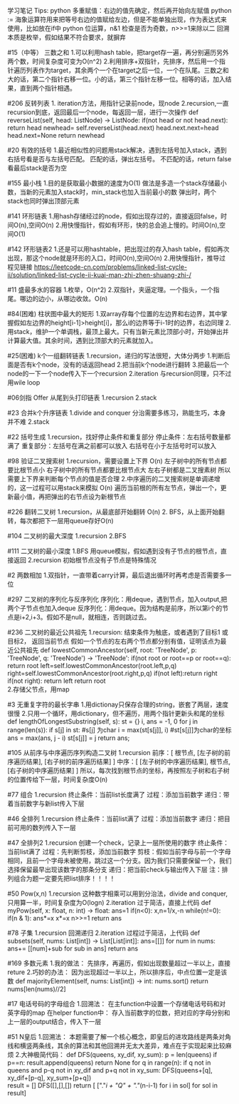 学习笔记
Tips:
python 多重赋值：右边的值先确定，然后再开始向左赋值
python := 海象运算符用来把等号右边的值赋给左边，但是不能单独出现，作为表达式来使用，比如放在if中
python 位运算，n&1 检查是否为奇数，n>>=1来除以二
回溯本质是枚举，假如结果不符合要求，就摒弃

#15（中等） 三数之和
	1.可以利用hash table，把target存一遍，再分别遍历另外两个数，时间复杂度可变为O(n^2)
	2.利用排序+双指针，先排序，然后用一个指针遍历列表作为target，其余两个一个在target之后一位，一个在队尾。三数之和大的话，第二个指针右移一位。小的话，第三个指针左移一位。相等的话，加入结果，直到两个指针相遇。

#206 反转列表
	1. iteration方法，用指针记录前node，现node
	2.recursion,一直recursion到底，返回最后一个node，每返回一层，进行一次操作
	def reverseList(self, head: ListNode) -> ListNode:
        if(not head or not head.next):
            return head
        newhead= self.reverseList(head.next)
        head.next.next=head
        head.next=None
        return newhead

#20 有效的括号
	1.最近相似性的问题用stack解决，遇到左括号加入stack，遇到右括号看是否与左括号匹配。
		匹配的话，弹出左括号。
		不匹配的话，return false
		看最后stack是否为空

#155 最小栈
	1.目的是获取最小数据的速度为O(1)
	做法是多造一个stack存储最小数，当新的元素加入stack时，min_stack也加入当前最小的数
	弹出时，两个stack也同时弹出顶部元素

#141 环形链表
	1.用hash存储经过的node，假如出现存过的，直接返回false，时间O(n),空间O(n)
	2.用快慢指针，假如有环形，快的总会追上慢的。时间O(n),空间O(1)

#142 环形链表2
	1.还是可以用hashtable，把出现过的存入hash table，假如再次出现，那这个node就是环形的入口，时间O(n),空间O(n)
	2.用快慢指针，推导过程见链接
		https://leetcode-cn.com/problems/linked-list-cycle-ii/solution/linked-list-cycle-ii-kuai-man-zhi-zhen-shuang-zhi-/

#11 盛最多水的容器
	1.枚举，O(n^2)
	2.双指针，夹逼定理。一个指头，一个指尾。哪边的边小，从哪边收敛。O(n)

#84(困难) 柱状图中最大的矩形
	1.双array存每个位置的左边界和右边界，其中掌握假如左边界的height[i-1]>height[i]，那么i的边界等于i-1时的边界，右边同理
	2.用stack，维护一个单调栈，最顶上最大。只有当新元素比顶部小时，开始弹出并计算最大值。其余时间，遇到比顶部大的元素就加入。

#25(困难) k个一组翻转链表
	1.recursion，递归的写法很短，大体分两步
		1.判断后面是否有k个node，没有的话返回head
		2.把当前k个node进行翻转
		3.把最后一个node的一下一个node传入下一个recursion
	2.iteration
		与recursion同理，只不过用wile loop

#06剑指 Offer 从尾到头打印链表
	1.recursion
	2.stack

#23 合并k个升序链表
	1.divide and conquer 分治需要多练习，熟能生巧，本身并不难
	2.stack

#22 括号生成
	1.recursion，找好停止条件和重复部分
		停止条件：左右括号数量都满了
		重复部分：左括号在满之前都可以放入
				右括号在小于左括号时可以放入

#98 验证二叉搜索树
	1.recursion，需要设置上下界 O(n)
		左子树中的所有节点都要比根节点小
		右子树中的所有节点都要比根节点大
		左右子树都是二叉搜素树
		所以需要上下界来判断每个节点的值是否合理
	2.中序遍历的二叉搜索树是单调递增的，这一过程可以用stack来模拟 O(n)
		遍历当前根的所有左节点，弹出一个，更新最小值，再把弹出的右节点设为新根节点

#226 翻转二叉树
	1.recursion，从最底部开始翻转 O(n)
	2. BFS，从上面开始翻转，每次都把下一层用queue存好O(n)

#104 二叉树的最大深度
	1.recursion
	2.BFS

#111 二叉树的最小深度
	1.BFS 
		用queue模拟，假如遇到没有子节点的根节点，直接返回
	2.recursion
		初始根节点没有子节点是特殊情况

#2 两数相加
	1.双指针，一直带着carry计算，最后退出循环时再考虑是否需要多一位

#297 二叉树的序列化与反序列化
	序列化：用deque，遇到节点，加入output,把两个子节点也加入deque
	反序列化：用deque。因为结构是前序，所以第i个的节点是i+2,i+3。假如不是null，就相连，否则跳过去。

#236 二叉树的最近公共祖先
	1.recursion: 
		结束条件为触底，或者遇到了目标1 或 目标2， 返回当前节点
		假如一个节点的左右两个节点都分别有值，证明该点为最近公共祖先
		def lowestCommonAncestor(self, root: 'TreeNode', p: 'TreeNode', q: 'TreeNode') -> 'TreeNode':
	        if(not root or root==p or root==q): return root
	        left=self.lowestCommonAncestor(root.left,p,q)
	        right=self.lowestCommonAncestor(root.right,p,q)
	        if(not left):return right
	        if(not right): return left
	        return root   
	2.存储父节点，用map

#3 无重复字符的最长字串
	1.用dictionay只保存合理的string，嵌套了两层，速度很慢
	2.只用一个循环，用dictionary，但不遍历，用两个指针更新头和尾的坐标
	def lengthOfLongestSubstring(self, s):
        st = {}
        i, ans = -1, 0
        for j in range(len(s)):
            if s[j] in st:  #s[j] 为char
                i = max(st[s[j]], i) #st[s[j]]为char的坐标
            ans = max(ans, j - i)
            st[s[j]] = j
        return ans;

#105 从前序与中序遍历序列构造二叉树
	1.recursion 
		前序：[ 根节点, [左子树的前序遍历结果], [右子树的前序遍历结果] ]
		中序：[ [左子树的中序遍历结果], 根节点, [右子树的中序遍历结果] ]
		所以，每次找到根节点的坐标，再按照左子树和右子树的位置传给下一层，时间复杂度O(n)

#77 组合
	1.recursion
		终止条件：当前list长度满了
		过程：添加当前数字
		递归：带着当前数字与新list传入下层

#46 全排列
	1.recursion
		终止条件：当前list满了
		过程：添加当前数字
		递归：把目前可用的数列传入下一层

#47 全排列2
	1.recursion
		创建一个check，记录上一层所使用的数字
		终止条件：当前list满了
		过程：先判断剪枝，添加当前数字
			剪枝：假如当前字母与前一个字母相同，且前一个字母未被使用，跳过这一个分支。因为我们只需要保留一个，我们选择保留最早出现该数字的那条分支
		递归：把当前check与输出传入下层
注：排列组合为题一定要先把list排序！！！！

#50 Pow(x,n)
	1.recursion 这种数字相乘可以用到分治法，divide and conquer,只用算一半，时间复杂度为O(logn)
	2.iteration 
	过于简洁，直接上代码
	def myPow(self, x: float, n: int) -> float:
        ans=1
        if(n<0):
            x,n=1/x,-n
        while(n!=0):
            if(n & 1):
                ans*=x
            x*=x
            n>>=1
        return ans

#78 子集
	1.recursion 回溯递归
	2.iteration 过程过于简洁，上代码
	def subsets(self, nums: List[int]) -> List[List[int]]:
        ans=[[]]
        for num in nums:
            ans+= [[num]+sub for sub in ans]
        return ans

#169 多数元素
	1.我的做法：
		先排序，再遍历，假如出现数量超过一半以上，直接reture
	2.巧妙的办法：
		因为出现超过一半以上，所以排序后，中点位置一定是该数
	def majorityElement(self, nums: List[int]) -> int:
        nums.sort()
        return nums[len(nums)//2]

#17 电话号码的字母组合
	1.回溯法：
		在主function中设置一个存储电话号码和对英字母的map
		在helper function中：
			存入当前数字的位数，把对应的字母分别和上一层的output结合，传入下一层

#51 N皇后
	1.回溯法：
	本题需要了解一个核心概念，即皇后的进攻路线是两条对角线和横竖两条线，其余的算法和其他回溯并无太大差异，难点在于实现起来比较麻烦
	2.大神极简代码：
		def DFS(queens, xy_dif, xy_sum):
	        p = len(queens)
	        if p==n:
	            result.append(queens)
	            return None
	        for q in range(n):
	            if q not in queens and p-q not in xy_dif and p+q not in xy_sum: 
	                DFS(queens+[q], xy_dif+[p-q], xy_sum+[p+q])  
	    result = []
	    DFS([],[],[])
	    return [ ["."*i + "Q" + "."*(n-i-1) for i in sol] for sol in result]

